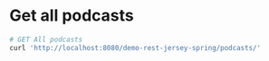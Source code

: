 # Get all podcasts

```sh
# GET All podcasts
curl 'http://localhost:8080/demo-rest-jersey-spring/podcasts/'
```